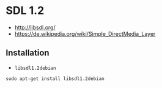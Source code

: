 # SDL 1.2

+   <http://libsdl.org/>
+   <https://de.wikipedia.org/wiki/Simple_DirectMedia_Layer>



## Installation

+   `libsdl1.2debian`

<!---->

    sudo apt-get install libsdl1.2debian
